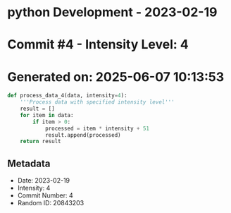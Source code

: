 ﻿# python Development - 2023-02-19
# Commit #4 - Intensity Level: 4
# Generated on: 2025-06-07 10:13:53
```python
def process_data_4(data, intensity=4):
    '''Process data with specified intensity level'''
    result = []
    for item in data:
        if item > 0:
            processed = item * intensity + 51
            result.append(processed)
    return result
```
## Metadata
- Date: 2023-02-19
- Intensity: 4
- Commit Number: 4
- Random ID: 20843203

